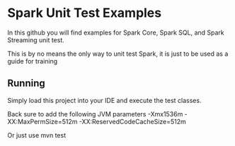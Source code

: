 # Spark Unit Test Examples

In this github you will find examples for Spark Core, Spark SQL, and Spark Streaming unit test.

This is by no means the only way to unit test Spark, it is just to be used as a guide for training

## Running
Simply load this project into your IDE and execute the test classes.

Back sure to add the following JVM parameters
-Xmx1536m -XX:MaxPermSize=512m -XX:ReservedCodeCacheSize=512m

Or just use mvn test